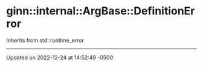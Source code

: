 # ginn::internal::ArgBase::DefinitionError




Inherits from std::runtime_error

-------------------------------

Updated on 2022-12-24 at 14:52:49 -0500